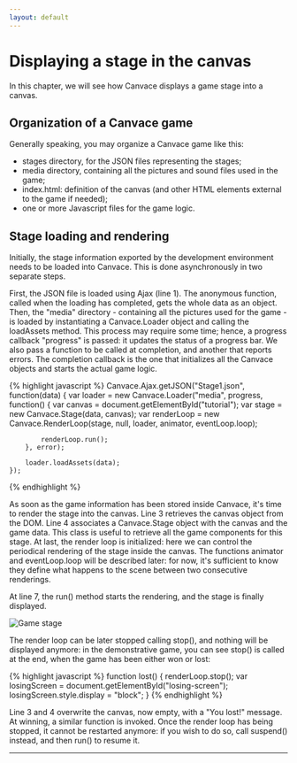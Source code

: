 ```yaml
---
layout: default
---
```


# Displaying a stage in the canvas
In this chapter, we will see how Canvace displays a game stage into a canvas.

## Organization of a Canvace game
Generally speaking, you may organize a Canvace game like this:
- stages directory, for the JSON files representing the stages;
- media directory, containing all the pictures and sound files used in the game;
- index.html: definition of the canvas (and other HTML elements external to the game if needed);
- one or more Javascript files for the game logic.

## Stage loading and rendering
Initially, the stage information exported by the development environment needs to be loaded into Canvace. This is done asynchronously in two separate steps.

First, the JSON file is loaded using Ajax (line 1). The anonymous function, called when the loading has completed, gets the whole data as an object. Then,
the "media" directory - containing all the pictures used for the game - is loaded by instantiating a Canvace.Loader object and calling the loadAssets method.
This process may require some time; hence, a progress callback "progress" is passed: it updates the status of a progress bar. We also pass a function to be called
at completion, and another that reports errors. The completion callback is the one that initializes all the Canvace objects and starts the actual game logic.

{% highlight javascript %}
    Canvace.Ajax.getJSON("Stage1.json", function(data) {
        var loader = new Canvace.Loader("media", progress, function() {
            var canvas = document.getElementById("tutorial");
            var stage = new Canvace.Stage(data, canvas);
            var renderLoop = new Canvace.RenderLoop(stage, null, loader, animator, eventLoop.loop);
			
            renderLoop.run();
        }, error);
        
        loader.loadAssets(data);
    });
{% endhighlight %}

As soon as the game information has been stored inside Canvace, it's time to render the stage into the canvas. Line 3 retrieves the canvas object from the DOM.
Line 4 associates a Canvace.Stage object with the canvas and the game data. This class is useful to retrieve all the game components for this stage.
At last, the render loop is initialized: here we can control the periodical rendering of the stage inside the canvas. The functions animator and eventLoop.loop
will be described later: for now, it's sufficient to know they define what happens to the scene between two consecutive renderings.

At line 7, the run() method starts the rendering, and the stage is finally displayed.

![Game stage](game-stage.png)

The render loop can be later stopped calling stop(), and nothing will be displayed anymore: in the demonstrative game, you can see stop() is called at the end,
when the game has been either won or lost:

{% highlight javascript %}
    function lost() {
        renderLoop.stop();
        var losingScreen = document.getElementById("losing-screen");
        losingScreen.style.display = "block";
    }
{% endhighlight %}
    
Line 3 and 4 overwrite the canvas, now empty, with a "You lost!" message. At winning, a similar function is invoked.
Once the render loop has being stopped, it cannot be restarted anymore: if you wish to do so, call suspend() instead, and then run() to resume it.

----------------------------